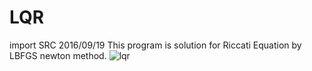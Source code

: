 # LQR
import SRC 2016/09/19
This program is solution for Riccati Equation by LBFGS newton method.
![lqr](https://cloud.githubusercontent.com/assets/20177544/19828674/b4fdade4-9e07-11e6-84eb-c9940e2c655d.jpg)
